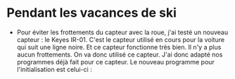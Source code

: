 # Pendant les vacances de ski
* Pour éviter les frottements du capteur avec la roue, j'ai testé un nouveau capteur : le Keyes IR-01. C'est le capteur utilisé en cours pour la voiture qui suit une ligne noire.
Et ce capteur fonctionne très bien. Il n'y a plus aucun frottements. On va donc utilisé ce capteur. J'ai donc adapté nos programmes déjà fait pour ce capteur.
Le nouveau programme pour l'initialisation est celui-ci :
